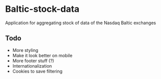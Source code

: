# Baltic-stock-data
Application for aggregating stock of data of the Nasdaq Baltic exchanges


## Todo
* More styling
* Make it look better on mobile
* More footer stuff (?)
* Internationalization
* Cookies to save filtering

